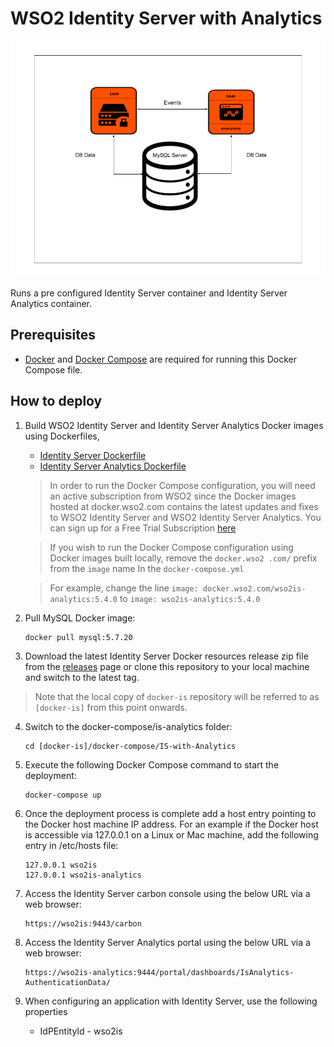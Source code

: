 # WSO2 Identity Server with Analytics

![WSO2 Identity Server with Analytics](deployment-diagram.png)

Runs a pre configured Identity Server container and Identity Server Analytics container.

## Prerequisites

 * [Docker](https://www.docker.com/get-docker) and [Docker Compose](https://docs.docker.com/compose/install/#install-compose) are required for running this Docker Compose file.

## How to deploy

  1. Build WSO2 Identity Server and Identity Server Analytics Docker images using Dockerfiles,

     * [Identity Server Dockerfile](../../dockerfiles/is/README.md)
     * [Identity Server Analytics Dockerfile](../../dockerfiles/is-analytics/README.md)
     > In order to run the Docker Compose configuration, you will need an active subscription from WSO2 since the 
       Docker images hosted at docker.wso2.com contains the latest updates and fixes to WSO2 Identity Server and 
       WSO2 Identity Server Analytics. You can sign up for a Free Trial Subscription [here](https://wso2.com/free-trial-subscription)

     > If you wish to run the Docker Compose configuration using Docker images built locally, remove the `docker.wso2
     .com/` prefix from the `image` name In the `docker-compose.yml`
        
     > For example, change the line `image: docker.wso2.com/wso2is-analytics:5.4.0` to `image: wso2is-analytics:5.4.0`
  2. Pull MySQL Docker image:
     ```
     docker pull mysql:5.7.20
     ```

  3. Download the latest Identity Server Docker resources release zip file from the [releases](https://github.com/wso2/docker-is/releases) page or clone this repository to your local machine and switch to the latest tag.
  
  > Note that the local copy of `docker-is` repository will be referred to as `[docker-is]` from this point onwards.

  4. Switch to the docker-compose/is-analytics folder:
     ```
     cd [docker-is]/docker-compose/IS-with-Analytics
     ```

  5. Execute the following Docker Compose command to start the deployment:
     ```
     docker-compose up
     ```

  6. Once the deployment process is complete add a host entry pointing to the Docker host machine IP address. For an example if the Docker host is accessible via 127.0.0.1 on a Linux or Mac machine, add the following entry in /etc/hosts file:

     ```
     127.0.0.1 wso2is
     127.0.0.1 wso2is-analytics
     ```

  7. Access the Identity Server carbon console using the below URL via a web browser:
     ```
     https://wso2is:9443/carbon
     ```
  8. Access the Identity Server Analytics portal using the below URL via a web browser:
     ```
     https://wso2is-analytics:9444/portal/dashboards/IsAnalytics-AuthenticationData/
     ```

  9. When configuring an application with Identity Server, use the following properties
      * IdPEntityId - wso2is
